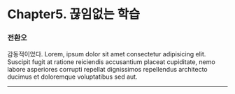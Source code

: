 # Chapter5. 끊임없는 학습
  
 <!--위쪽에 써주세요 --> 
 <!-- example -->

### 전환오    

 감동적이었다. Lorem, ipsum dolor sit amet consectetur adipisicing elit. Suscipit fugit at ratione reiciendis accusantium placeat cupiditate, nemo labore asperiores corrupti repellat dignissimos repellendus architecto ducimus et doloremque voluptatibus sed aut.

--- 